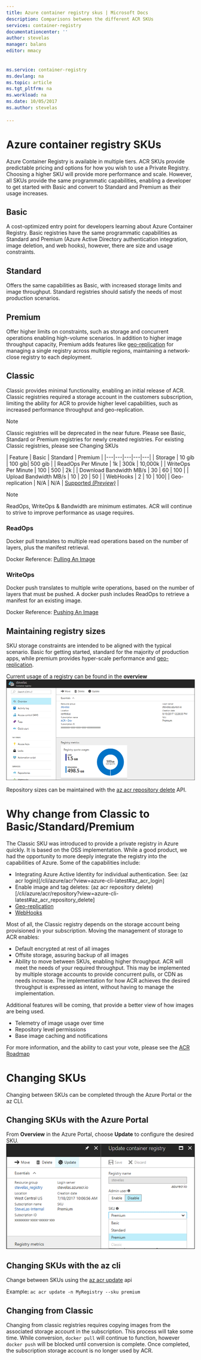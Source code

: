 ```yaml
---
title: Azure container registry skus | Microsoft Docs
description: Comparisons between the different ACR SKUs
services: container-registry
documentationcenter: ''
author: stevelas
manager: balans
editor: mmacy


ms.service: container-registry
ms.devlang: na
ms.topic: article
ms.tgt_pltfrm: na
ms.workload: na
ms.date: 10/05/2017
ms.author: stevelas

---
```

# Azure container registry SKUs

Azure Container Registry is available in multiple tiers. ACR SKUs provide predictable pricing and options for how you wish to use a Private Registry. Choosing a higher SKU will provide more performance and scale. However, all SKUs provide the same programmatic capabilities, enabling a developer to get started with Basic and convert to Standard and Premium as their usage increases. 

## Basic
A cost-optimized entry point for developers learning about Azure Container Registry. Basic registries have the same programmatic capabilities as Standard and Premium (Azure Active Directory authentication integration, image deletion, and web hooks), however, there are size and usage constraints.

## Standard 
Offers the same capabilities as Basic, with increased storage limits and image throughput. Standard registries should satisfy the needs of most production scenarios.

## Premium
Offer higher limits on constraints, such as storage and concurrent operations enabling  high-volume scenarios. In addition to higher image throughput capacity, Premium adds features like [geo-replication](container-registry-geo-replication.md) for managing a single registry across multiple regions, maintaining a network-close registry to each deployment.

## Classic 
Classic provides minimal functionality, enabling an initial release of ACR. Classic registries required a storage account in the customers subscription, limiting the ability for ACR to provide higher level capabilities, such as increased performance throughput and geo-replication. 
> [!NOTE]
> Classic registries will be deprecated in the near future. Please see Basic, Standard or Premium registries for newly created registries. For existing Classic registries, please see Changing SKUs
>

| Feature | Basic | Standard | Premium |
|---|---|---|---|---|
| Storage | 10 gib | 100 gib| 500 gib |
| ReadOps Per Minute | 1k | 300k | 10,000k | 
| WriteOps Per Minute | 100 | 500 | 2k | 
| Download Bandwidth MB/s | 30 | 60 | 100 |
| Upload Bandwidth MB/s | 10 | 20 | 50 |
| WebHooks | 2 | 10 | 100| 
| Geo-replication | N/A | N/A | [Supported *(Preview)*](container-registry-geo-replication.md) |

> [!Note]
> ReadOps, WriteOps & Bandwidth are minimum estimates. ACR will continue to strive to improve performance as usage requires. 
>

### ReadOps
Docker pull translates to multiple read operations based on the number of layers, plus the manifest retrieval. 

Docker Reference: [Pulling An Image](https://docs.docker.com/registry/spec/api/#pulling-an-image)


### WriteOps
Docker push translates to multiple write operations, based on the number of layers that must be pushed. A docker push includes ReadOps to retrieve a manifest for an existing image. 

Docker Reference: [Pushing An Image](https://docs.docker.com/registry/spec/api/#pushing-an-image)

## Maintaining registry sizes
SKU storage constraints are intended to be aligned with the typical scenario. Basic for getting started, standard for the majority of production apps, while premium provides hyper-scale performance and [geo-replication](container-registry-geo-replication.md). 

Current usage of a registry can be found in the **overview**
![SKU Update](media/container-registry-skus/registry-overview-quotas.png)

Repository sizes can be maintained with the [az acr repository delete](/cli/azure/acr/repository?view=azure-cli-latest#az_acr_repository_delete) API.

# Why change from Classic to Basic/Standard/Premium
The Classic SKU was introduced to provide a private registry in Azure quickly. It is based on the OSS implementation. While a good product, we had the opportunity to more deeply integrate the registry into the capabilities of Azure. Some of the capabilities include:
* Integrating Azure Active Identity for individual authentication. See: (az acr login)[/cli/azure/acr?view=azure-cli-latest#az_acr_login]
* Enable image and tag deletes: (az acr repository delete)[/cli/azure/acr/repository?view=azure-cli-latest#az_acr_repository_delete]
* [Geo-replication](container-registry-geo-replication)
* [WebHooks](container-registry-webhook)

Most of all, the Classic registry depends on the storage account being provisioned in your subscription. Moving the management of storage to ACR enables:
* Default encrypted at rest of all images
* Offsite storage, assuring backup of all images
* Ability to move between SKUs, enabling higher throughput. ACR will meet the needs of your required throughput. This may be implemented by multiple storage accounts to provide concurrent pulls, or CDN as needs increase. The implementation for how ACR achieves the desired throughput is expressed as intent, without having to manage the implementation. 

Additional features will be coming, that provide a better view of how images are being used. 

* Telemetry of image usage over time
* Repository level permissions
* Base image caching and notifications

For more information, and the ability to cast your vote, please see the [ACR Roadmap](https://aka.ms/acr/roadmap)

# Changing SKUs
Changing between SKUs can be completed through the Azure Portal or the az CLI.

## Changing SKUs with the Azure Portal
From **Overview** in the Azure Portal, choose **Update** to configure the desired SKU.
![SKU Update](media/container-registry-skus/update-registry-sku.png)


## Changing SKUs with the az cli
Change between SKUs using the [az acr update](/cli/azure/acr?view=azure-cli-latest#az_acr_update) api

Example: `ac acr update -n MyRegistry --sku premium`

## Changing from Classic
Changing from classic registries requires copying images from the associated storage account in the subscription. This process will take some time. While conversion, `docker pull` will continue to function, however `docker push` will be blocked until conversion is complete. 
Once completed, the subscription storage account is no longer used by ACR. 